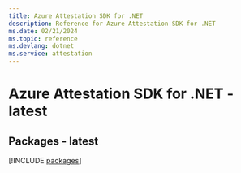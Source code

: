 ```yaml
---
title: Azure Attestation SDK for .NET
description: Reference for Azure Attestation SDK for .NET
ms.date: 02/21/2024
ms.topic: reference
ms.devlang: dotnet
ms.service: attestation
---
```

# Azure Attestation SDK for .NET - latest
## Packages - latest
[!INCLUDE [packages](attestation-index.md)]